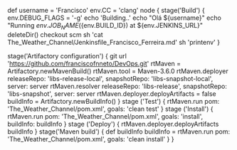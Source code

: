 def username = 'Francisco'
env.CC = 'clang'
node {
    stage('Build') {
        env.DEBUG_FLAGS = '-g'
        echo 'Building..'
        echo "Olá ${username}"
        echo "Running ${env.JOB_NAME} (${env.BUILD_ID}) at ${env.JENKINS_URL}"
        deleteDir()
        checkout scm
        sh 'cat The_Weather_Channel/Jenkinsfile_Francisco_Ferreira.md'
        sh 'printenv'
        }

stage('Artifactory configuration') {
        git url 'https://github.com/franciscofnneto/DevOps.git'
        rtMaven = Artifactory.newMavenBuild()
        rtMaven.tool = Maven-3.6.0
        rtMaven.deployer releaseRepo: 'libs-release-local', snapshotRepo: 'libs-snapshot-local', server: server
        rtMaven.resolver releaseRepo: 'libs-release', snapshotRepo: 'libs-snapshot', server: server
        rtMaven.deployer.deployArtifacts = false
        buildInfo = Artifactory.newBuildInfo()
    }
    stage ('Test') {
        rtMaven.run pom: 'The_Weather_Channel/pom.xml', goals: 'clean test'
    }
    stage ('Install') {
        rtMaven.run pom: 'The_Weather_Channel/pom.xml', goals: 'install', buildInfo: buildInfo
    }
    stage ('Deploy') {
        rtMaven.deployer.deployArtifacts buildInfo
    }
   stage('Maven build') {
        def buildInfo
        buildInfo = rtMaven.run pom: 'The_Weather_Channel/pom.xml', goals: 'clean install'
    }
}
